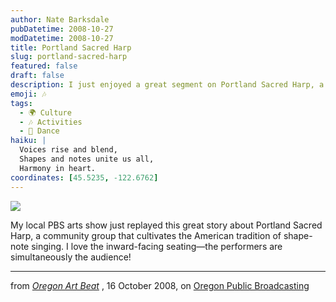 ```yaml
---
author: Nate Barksdale
pubDatetime: 2008-10-27
modDatetime: 2008-10-27
title: Portland Sacred Harp
slug: portland-sacred-harp
featured: false
draft: false
description: I just enjoyed a great segment on Portland Sacred Harp, a community group nurturing shape-note singing traditions.
emoji: 🎶
tags:
  - 🌍 Culture
  - 🎶 Activities
  - 💃 Dance
haiku: |
  Voices rise and blend,  
  Shapes and notes unite us all,  
  Harmony in heart.
coordinates: [45.5235, -122.6762]
---
```


[![](http://culture-making.com/media/sacredharp.jpg)](http://www.opb.org/programs/artbeat/videos/view/89-Portlanf-Sacred-Harp)

My local PBS arts show just replayed this great story about Portland Sacred Harp, a community group that cultivates the American tradition of shape-note singing. I love the inward-facing seating—the performers are simultaneously the audience!

---

from _[Oregon Art Beat](http://web.archive.org/web/20150209195736/http://www.opb.org/programs/artbeat/videos/view/89-Portlanf-Sacred-Harp)_ , 16 October 2008, on [Oregon Public Broadcasting](http://web.archive.org/web/20150209195736/http://www.opb.org/programs/artbeat/videos/view/89-Portlanf-Sacred-Harp)
